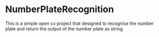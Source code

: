 # NumberPlateRecognition
This is a simple open cv project that designed to recognise the number plate and return the output of the number plate as string
